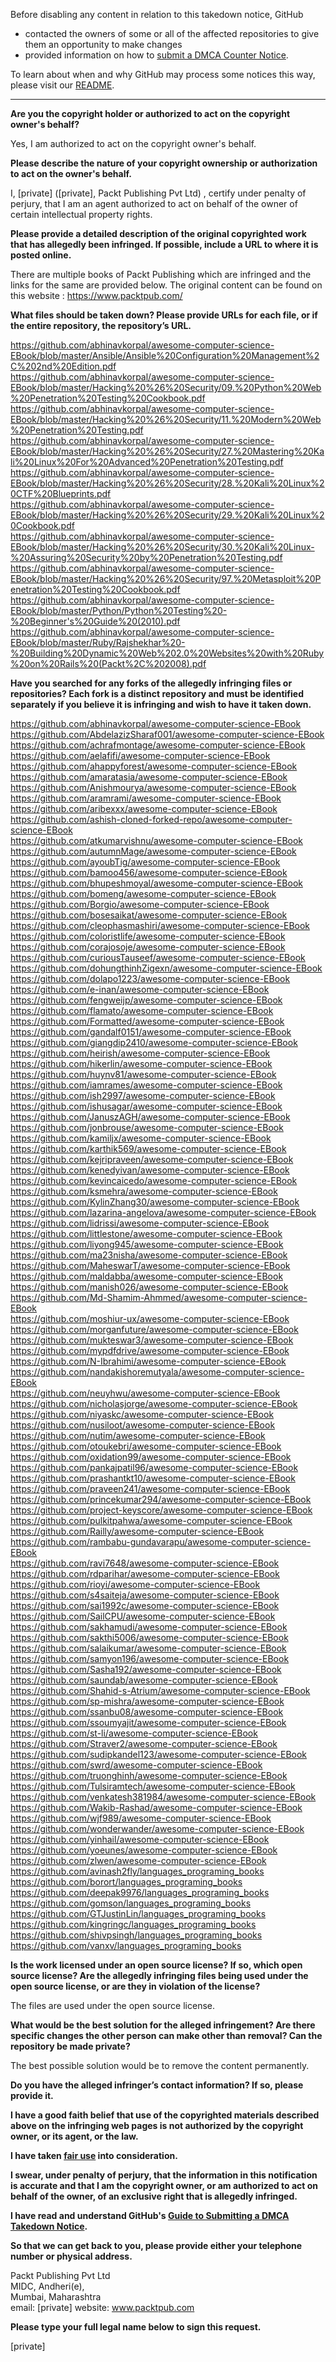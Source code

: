 Before disabling any content in relation to this takedown notice, GitHub
- contacted the owners of some or all of the affected repositories to give them an opportunity to make changes
- provided information on how to [submit a DMCA Counter Notice](https://docs.github.com/en/articles/guide-to-submitting-a-dmca-counter-notice).

To learn about when and why GitHub may process some notices this way, please visit our [README](https://github.com/github/dmca/blob/master/README.md).

---

**Are you the copyright holder or authorized to act on the copyright owner's behalf?**

Yes, I am authorized to act on the copyright owner's behalf.

**Please describe the nature of your copyright ownership or authorization to act on the owner's behalf.**

I, [private] ([private], Packt Publishing Pvt Ltd) , certify under penalty of perjury, that I am an agent authorized to act on behalf of the owner of certain intellectual property rights.

**Please provide a detailed description of the original copyrighted work that has allegedly been infringed. If possible, include a URL to where it is posted online.**

There are multiple books of Packt Publishing which are infringed and the links for the same are provided below.
The original content can be found on this website :
https://www.packtpub.com/

**What files should be taken down? Please provide URLs for each file, or if the entire repository, the repository’s URL.**

https://github.com/abhinavkorpal/awesome-computer-science-EBook/blob/master/Ansible/Ansible%20Configuration%20Management%2C%202nd%20Edition.pdf  
https://github.com/abhinavkorpal/awesome-computer-science-EBook/blob/master/Hacking%20%26%20Security/09.%20Python%20Web%20Penetration%20Testing%20Cookbook.pdf  
https://github.com/abhinavkorpal/awesome-computer-science-EBook/blob/master/Hacking%20%26%20Security/11.%20Modern%20Web%20Penetration%20Testing.pdf  
https://github.com/abhinavkorpal/awesome-computer-science-EBook/blob/master/Hacking%20%26%20Security/27.%20Mastering%20Kali%20Linux%20For%20Advanced%20Penetration%20Testing.pdf  
https://github.com/abhinavkorpal/awesome-computer-science-EBook/blob/master/Hacking%20%26%20Security/28.%20Kali%20Linux%20CTF%20Blueprints.pdf  
https://github.com/abhinavkorpal/awesome-computer-science-EBook/blob/master/Hacking%20%26%20Security/29.%20Kali%20Linux%20Cookbook.pdf  
https://github.com/abhinavkorpal/awesome-computer-science-EBook/blob/master/Hacking%20%26%20Security/30.%20Kali%20Linux-%20Assuring%20Security%20by%20Penetration%20Testing.pdf  
https://github.com/abhinavkorpal/awesome-computer-science-EBook/blob/master/Hacking%20%26%20Security/97.%20Metasploit%20Penetration%20Testing%20Cookbook.pdf  
https://github.com/abhinavkorpal/awesome-computer-science-EBook/blob/master/Python/Python%20Testing%20-%20Beginner's%20Guide%20(2010).pdf  
https://github.com/abhinavkorpal/awesome-computer-science-EBook/blob/master/Ruby/Rajshekhar%20-%20Building%20Dynamic%20Web%202.0%20Websites%20with%20Ruby%20on%20Rails%20(Packt%2C%202008).pdf

**Have you searched for any forks of the allegedly infringing files or repositories? Each fork is a distinct repository and must be identified separately if you believe it is infringing and wish to have it taken down.**

https://github.com/abhinavkorpal/awesome-computer-science-EBook  
https://github.com/AbdelazizSharaf001/awesome-computer-science-EBook  
https://github.com/achrafmontage/awesome-computer-science-EBook  
https://github.com/aelafifi/awesome-computer-science-EBook  
https://github.com/ahappyforest/awesome-computer-science-EBook  
https://github.com/amaratasia/awesome-computer-science-EBook  
https://github.com/Anishmourya/awesome-computer-science-EBook  
https://github.com/aramrami/awesome-computer-science-EBook  
https://github.com/aribexxx/awesome-computer-science-EBook  
https://github.com/ashish-cloned-forked-repo/awesome-computer-science-EBook  
https://github.com/atkumarvishnu/awesome-computer-science-EBook  
https://github.com/autumnMage/awesome-computer-science-EBook  
https://github.com/ayoubTig/awesome-computer-science-EBook  
https://github.com/bamoo456/awesome-computer-science-EBook  
https://github.com/bhupeshmoyal/awesome-computer-science-EBook  
https://github.com/bomeng/awesome-computer-science-EBook  
https://github.com/Borgio/awesome-computer-science-EBook  
https://github.com/bosesaikat/awesome-computer-science-EBook  
https://github.com/cleophasmashiri/awesome-computer-science-EBook  
https://github.com/coloristlife/awesome-computer-science-EBook  
https://github.com/corajosoje/awesome-computer-science-EBook  
https://github.com/curiousTauseef/awesome-computer-science-EBook  
https://github.com/dohungthinhZigexn/awesome-computer-science-EBook  
https://github.com/dolapo1223/awesome-computer-science-EBook  
https://github.com/e-inan/awesome-computer-science-EBook  
https://github.com/fengweijp/awesome-computer-science-EBook  
https://github.com/flamato/awesome-computer-science-EBook  
https://github.com/Formatted/awesome-computer-science-EBook  
https://github.com/gandalf0151/awesome-computer-science-EBook  
https://github.com/giangdip2410/awesome-computer-science-EBook  
https://github.com/heirish/awesome-computer-science-EBook  
https://github.com/hikerlin/awesome-computer-science-EBook  
https://github.com/huynv81/awesome-computer-science-EBook  
https://github.com/iamrames/awesome-computer-science-EBook  
https://github.com/ish2997/awesome-computer-science-EBook  
https://github.com/ishusagar/awesome-computer-science-EBook  
https://github.com/JanuszAGH/awesome-computer-science-EBook  
https://github.com/jonbrouse/awesome-computer-science-EBook  
https://github.com/kamiljx/awesome-computer-science-EBook  
https://github.com/karthik569/awesome-computer-science-EBook  
https://github.com/kejripraveen/awesome-computer-science-EBook  
https://github.com/kenedyivan/awesome-computer-science-EBook  
https://github.com/kevincaicedo/awesome-computer-science-EBook  
https://github.com/ksmehra/awesome-computer-science-EBook  
https://github.com/KylinZhang30/awesome-computer-science-EBook  
https://github.com/lazarina-angelova/awesome-computer-science-EBook  
https://github.com/lidrissi/awesome-computer-science-EBook  
https://github.com/littlestone/awesome-computer-science-EBook  
https://github.com/liyong945/awesome-computer-science-EBook  
https://github.com/ma23nisha/awesome-computer-science-EBook  
https://github.com/MaheswarT/awesome-computer-science-EBook  
https://github.com/maldabba/awesome-computer-science-EBook  
https://github.com/manish026/awesome-computer-science-EBook  
https://github.com/Md-Shamim-Ahmmed/awesome-computer-science-EBook  
https://github.com/moshiur-ux/awesome-computer-science-EBook  
https://github.com/morganfuture/awesome-computer-science-EBook  
https://github.com/mukteswar3/awesome-computer-science-EBook  
https://github.com/mypdfdrive/awesome-computer-science-EBook  
https://github.com/N-Ibrahimi/awesome-computer-science-EBook  
https://github.com/nandakishoremutyala/awesome-computer-science-EBook  
https://github.com/neuyhwu/awesome-computer-science-EBook  
https://github.com/nicholasjorge/awesome-computer-science-EBook  
https://github.com/niyaskc/awesome-computer-science-EBook  
https://github.com/nusiloot/awesome-computer-science-EBook  
https://github.com/nutim/awesome-computer-science-EBook  
https://github.com/otoukebri/awesome-computer-science-EBook  
https://github.com/oxidation99/awesome-computer-science-EBook  
https://github.com/pankajpatil96/awesome-computer-science-EBook  
https://github.com/prashantkt10/awesome-computer-science-EBook  
https://github.com/praveen241/awesome-computer-science-EBook  
https://github.com/princekumar294/awesome-computer-science-EBook  
https://github.com/project-keyscore/awesome-computer-science-EBook  
https://github.com/pulkitpahwa/awesome-computer-science-EBook  
https://github.com/Railly/awesome-computer-science-EBook  
https://github.com/rambabu-gundavarapu/awesome-computer-science-EBook  
https://github.com/ravi7648/awesome-computer-science-EBook  
https://github.com/rdparihar/awesome-computer-science-EBook  
https://github.com/rioyi/awesome-computer-science-EBook  
https://github.com/s4saiteja/awesome-computer-science-EBook  
https://github.com/sai1992c/awesome-computer-science-EBook  
https://github.com/SailCPU/awesome-computer-science-EBook  
https://github.com/sakhamudi/awesome-computer-science-EBook  
https://github.com/sakthi5006/awesome-computer-science-EBook  
https://github.com/salaikumar/awesome-computer-science-EBook  
https://github.com/samyon196/awesome-computer-science-EBook  
https://github.com/Sasha192/awesome-computer-science-EBook  
https://github.com/saundab/awesome-computer-science-EBook  
https://github.com/Shahid-s-Atrium/awesome-computer-science-EBook  
https://github.com/sp-mishra/awesome-computer-science-EBook  
https://github.com/ssanbu08/awesome-computer-science-EBook  
https://github.com/ssoumyajit/awesome-computer-science-EBook  
https://github.com/st-li/awesome-computer-science-EBook  
https://github.com/Straver2/awesome-computer-science-EBook  
https://github.com/sudipkandel123/awesome-computer-science-EBook  
https://github.com/swrd/awesome-computer-science-EBook  
https://github.com/truonghinh/awesome-computer-science-EBook  
https://github.com/Tulsiramtech/awesome-computer-science-EBook  
https://github.com/venkatesh381984/awesome-computer-science-EBook  
https://github.com/Wakib-Rashad/awesome-computer-science-EBook  
https://github.com/wjf989/awesome-computer-science-EBook  
https://github.com/wonderwander/awesome-computer-science-EBook  
https://github.com/yinhail/awesome-computer-science-EBook  
https://github.com/yoeunes/awesome-computer-science-EBook  
https://github.com/zlwen/awesome-computer-science-EBook  
https://github.com/avinash2fly/languages_programing_books  
https://github.com/borort/languages_programing_books  
https://github.com/deepak9976/languages_programing_books  
https://github.com/gomson/languages_programing_books  
https://github.com/GTJustinLin/languages_programing_books  
https://github.com/kingringc/languages_programing_books  
https://github.com/shivpsingh/languages_programing_books  
https://github.com/vanxv/languages_programing_books  

**Is the work licensed under an open source license? If so, which open source license? Are the allegedly infringing files being used under the open source license, or are they in violation of the license?**

The files are used under the open source license.

**What would be the best solution for the alleged infringement? Are there specific changes the other person can make other than removal? Can the repository be made private?**

The best possible solution would be to remove the content permanently.

**Do you have the alleged infringer’s contact information? If so, please provide it.**

**I have a good faith belief that use of the copyrighted materials described above on the infringing web pages is not authorized by the copyright owner, or its agent, or the law.**

**I have taken <a href="https://www.lumendatabase.org/topics/22">fair use</a> into consideration.**

**I swear, under penalty of perjury, that the information in this notification is accurate and that I am the copyright owner, or am authorized to act on behalf of the owner, of an exclusive right that is allegedly infringed.**

**I have read and understand GitHub's <a href="https://docs.github.com/articles/guide-to-submitting-a-dmca-takedown-notice/">Guide to Submitting a DMCA Takedown Notice</a>.**

**So that we can get back to you, please provide either your telephone number or physical address.**

Packt Publishing Pvt Ltd  
MIDC, Andheri(e),  
Mumbai, Maharashtra  
email: [private]
website:  www.packtpub.com

**Please type your full legal name below to sign this request.**

[private]
